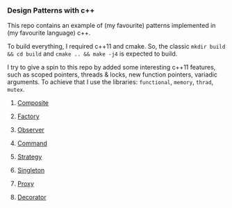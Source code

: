 ### Design Patterns with c++ ###

This repo contains an example of (my favourite) patterns implemented in (my favourite language) c++.


To build everything, I required c++11 and cmake. So, the classic `mkdir build && cd build` and `cmake .. && make -j4` is expected to build.

I try to give a spin to this repo by added some interesting c++11 features, such as scoped pointers, threads & locks, new function pointers, variadic arguments. To achieve that I use the libraries: `functional`, `memory`, `thrad`, `mutex`.


1. [Composite](/composite)

2. [Factory](/factory)

3. [Observer](/observer)

4. [Command](/command)

5. [Strategy](/strategy)

6. [Singleton](/singleton)

7. [Proxy](/proxy)

8. [Decorator](/decorator)


